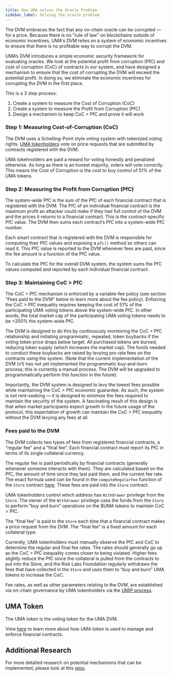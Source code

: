 ```yaml
---
title: How UMA solves the Oracle Problem
sidebar_label: Solving the oracle problem
---
```


The DVM embraces the fact that any on-chain oracle can be corrupted — for a price.
Because there is no "rule of law" on blockchains outside of economic incentives, UMA's DVM relies on a system of economic incentives to ensure that there is no profitable way to corrupt the DVM.

UMA’s DVM introduces a simple economic security framework for evaluating oracles.
We look at the potential profit from corruption (PfC) and cost of corruption (CoC) of contracts in our system, and have designed a mechanism to ensure that the cost of corrupting the DVM will exceed the potential profit.
In doing so, we eliminate the economic incentives for corrupting the DVM in the first place.

This is a 3 step process:

1. Create a system to measure the Cost of Corruption (CoC)
1. Create a system to measure the Profit from Corruption (PfC)
1. Design a mechanism to keep CoC > PfC and prove it will work

### Step 1: Measuring Cost-of-Corruption (CoC)

The DVM uses a Schelling-Point style voting system with tokenized voting rights. [UMA tokenholders](uma-tokenholders/uma-holders.md) vote on price requests that are submitted by contracts registered with the DVM. 

UMA tokehnolders are paid a reward for voting honestly and penalized otherwise. As long as there is an honest majority, voters will vote correctly. This means the Cost of Corruption is the cost to buy control of 51% of the UMA tokens.

### Step 2: Measuring the Profit from Corruption (PfC)

The system-wide PfC is the sum of the PfC of each financial contract that is registered with the DVM.
The PfC of an individual financial contract is the maximum profit an attacker could make if they had full control of the DVM and the prices it returns to a financial contract. This is the contract-specific PfC value. The DVM then sums each contract’s PfC into a system-wide PfC number. 

Each smart contract that is registered with the DVM is responsible for computing their PfC values and exposing a `pfc()` method so others can read it. This PfC value is reported to the DVM whenever fees are paid, since the fee amount is a function of the PfC value.

To calculate the PfC for the overall DVM system, the system sums the PfC values computed and reported by each individual financial contract.

### Step 3: Maintaining CoC > PfC 

The CoC > PfC mechanism is enforced by a variable-fee policy (see section "Fees paid to the DVM" below to learn more about the fee policy).
Enforcing the CoC > PfC inequality requires keeping the cost of 51% of the participating UMA voting tokens above the system-wide PfC.
In other words, the total market cap of the participating UMA voting tokens needs to be >200% the system-wide PfC.

The DVM is designed to do this by continuously monitoring the CoC > PfC relationship and initiating programmatic, repeated, token buybacks if the voting token price drops below target.
All purchased tokens are burned, reducing token supply (which increases the market cap).
The funds needed to conduct these buybacks are raised by levying pro rata fees on the contracts using the system.
(Note that the current implementation of the DVM (v1) has not yet implemented the programmatic buy-and-burn process; this is currently a manual process. The DVM will be upgraded to programmatically perform this function in the future).

Importantly, the DVM system is designed to levy the lowest fees possible while maintaining the CoC > PfC economic guarantee.
As such, the system is not rent-seeking — it is designed to minimize the fees required to maintain the security of the system.
A fascinating result of this design is that when market participants expect growth in the future usage of the protocol, this expectation of growth can maintain the CoC > PfC inequality without the DVM levying any fees at all.

### Fees paid to the DVM

The DVM collects two types of fees from registered financial contracts, a “regular fee” and a “final fee”. Each financial contract must report its PfC in terms of its single collateral currency.

The regular fee is paid periodically by financial contracts (generally whenever someone interacts with them). They are calculated based on the PfC, the amount of time since they last paid them, and the current fee rate. The exact formula used can be found in the `computeRegularFee` function of the `Store` contract [here](https://bit.ly/2yBUPlj). These fees are paid into the `Store` contract.

UMA tokenholders control which address has `Withdrawer` privilege from the `Store`. 
The owner of the `Withdrawer` privilege uses the funds from the `Store` to perform “buy and burn” operations on the $UMA tokens to maintain CoC > PfC.

The “final fee” is paid to the `Store` each time that a financial contract makes a price request from the DVM.
The “final fee” is a fixed amount for each collateral type.

Currently, UMA tokenholders must manually observe the PfC and CoC to determine the regular and final fee rates.
The rates should generally go up as the CoC > PfC inequality comes closer to being violated.
Higher fees slightly reduce the PfC since the collateral is pulled from the contracts to put into the Store, and the Risk Labs Foundation regularly withdraws the fees that have collected in the `Store` and uses them to “buy and burn” UMA tokens to increase the CoC.

Fee rates, as well as other parameters relating to the DVM, are established via on-chain governance by UMA tokenholders via the [UMIP process](uma-tokenholders/umips.md).

## UMA Token

The UMA token is the voting token for the UMA DVM. 

View [here](uma-tokenholders/uma-holders.md) to learn more about how UMA token is used to manage and enforce financial contracts. 


## Additional Research

For more detailed research on potential mechanisms that can be implemented, please look at this [repo](https://github.com/UMAprotocol/research).
